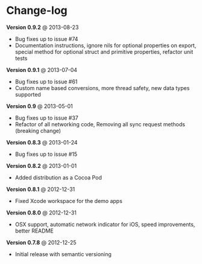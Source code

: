Change-log
==========
**Version 0.9.2** @ 2013-08-23

- Bug fixes up to issue #74
- Documentation instructions, ignore nils for optional properties on export, special method for optional struct and primitive properties, refactor unit tests

**Version 0.9.1** @ 2013-07-04

- Bug fixes up to issue #61
- Custom name based conversions, more thread safety, new data types supported

**Version 0.9** @ 2013-05-01

- Bug fixes up to issue #37
- Refactor of all networking code, Removing all sync request methods (breaking change)

**Version 0.8.3** @ 2013-01-24

- Bug fixes up to issue #15

**Version 0.8.2** @ 2013-01-01

- Added distribution as a Cocoa Pod

**Version 0.8.1** @ 2012-12-31

- Fixed Xcode workspace for the demo apps

**Version 0.8.0** @ 2012-12-31

- OSX support, automatic network indicator for iOS, speed improvements, better README

**Version 0.7.8** @ 2012-12-25

- Initial release with semantic versioning
